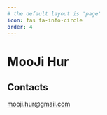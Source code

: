 ```yaml
---
# the default layout is 'page'
icon: fas fa-info-circle
order: 4
---
```


# MooJi Hur

## Contacts
[mooji.hur@gmail.com](mailto:mooji.hur@gmail.com)